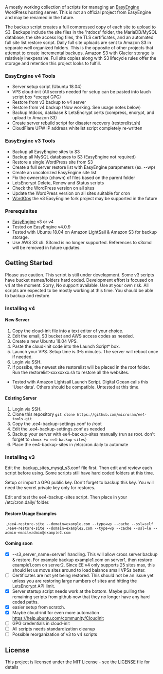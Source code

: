 A mostly working collection of scripts for managing an [EasyEngine](https://easyengine.io) WordPress hosting server. This is not an official project from EasyEngine and may be renamed in the future. 

The backup script creates a full compressed copy of each site to upload to S3. Backups include the site files in the 'htdocs' folder, the MariaDB/MySQL database, the site access log files, the TLS certificates, and an automated full site list restore script.  Daily full site uploads are sent to Amazon S3 in separate well organized folders. This is the opposite of other projects that attempt to create incremental backups. Amazon S3 with Glacier storage is relatively inexpensive. Full site copies along with S3 lifecycle rules offer the storage and retention this project looks to fulfill.

### EasyEngine v4 Tools

- Server setup script (Ubuntu 18.04)
- VPS cloud-init (All secrets needed for setup can be pasted into lauch script box *except GPG)
- Restore from v3 backup to v4 server
- Restore from v4 backup (Now working. See usage notes below)
- Backup htdocs, database & LetsEncrypt certs (compress, encrypt, and upload to Amazon S3)
- Create server rebuild script for disaster recovery (restorelist.sh)
- CloudFlare UFW IP address whitelist script completely re-written

### EasyEngine v3 Tools

- Backup all EasyEngine sites to S3
- Backup all MySQL databases to S3 (EasyEngine not required)
- Restore a single WordPress site from S3
- Create a full server restore list with EasyEngine parapmeters (ex. --wp)
- Create an uncolorized EasyEngine site list
- Fix the ownership (chown) of files based on the parent folder
- LetsEncrypt Delete, Renew and Status scripts
- Check the WordPress version on all sites
- Update the WordPress version on all sites suitable for cron
- [WordOps](https://wordops.org/) the v3 EasyEngine fork project may be supported in the future

### Prerequisites

- [EasyEngine](https://easyengine.io) v3 or v4
- Tested on EasyEngine v4.0.9
- Tested with Ubuntu 18.04 on Amazon LightSail & Amazon S3 for backup storage.
- Use AWS S3 cli. S3cmd is no longer supported. References to s3cmd will be removed in future updates.

## Getting Started

Please use caution. This script is still under development. Some v3 scripts have bucket names/folders hard coded. Development effort is focused on v4 at the moment. Sorry, No support available. Use at your own risk. All scripts are expected to be mostly working at this time. You should be able to backup and restore.

### Installing v4

#### New Server

1. Copy the cloud-init file into a text editor of your choice.
2. Edit the email, S3 bucket and AWS access codes as needed.
3. Create a new Ubuntu 18.04 VPS.
4. Paste the cloud-init code into the Launch Script* box.
5. Launch your VPS. Setup time is 3-5 minutes. The server will reboot once if needed.
6. Login via SSH.
7. If possibe, the newest site restorelist will be placed in the root folder. Run the restorelist-xxxxxxxx.sh to restore all the websites.

* Tested with Amazon Lightsail Launch Script. Digital Ocean calls this 'User data'. Others should be compatible. Untested at this time.

#### Existing Server

1. Login via SSH.
2. Clone this repository `git clone https://github.com/microram/ee4-tools.git`
3. Copy the .ee4-backup-settings.conf to /root
4. Edit the .ee4-backup-settings.conf as needed
5. Backup your server with ee4-backup-sites manually (run as root. don't forget to `chmox +x ee4-backup-sites`)
6. Place the ee4-backup-sites in /etc/cron.daily to automate

### Installing v3

Edit the .backup_sites_mysql_s3.conf file first. Then edit and review each script before using. Some scripts still have hard coded folders at this time.

Setup or import a GPG public key. Don't forget to backup this key. You will need the secret private key only for restores.

Edit and test the ee4-backup-sites script. Then place in your /etc/cron.daily/ folder. 

#### Restore Usage Examples

    ./ee4-restore-site --domain=example.com --type=wp --cache --ssl=self
    ./ee4-restore-site --domain=example2.com --type=wp --cache --ssl=le --admin-email=admin@example2.com

#### Coming soon

- [x] --s3_server_name=server1 handling. This will allow cross server backup & restore. For example backup example1.com on server1, then restore example1.com on server2. Since EE v4 only supports 25 sites max, this should let us move sites around to load balance small VPSs better.  
- [ ] Certificates are not yet being restored. This should not be an issue yet unless you are restoring large numbers of sites and hitting the LetsEncrypt API limit.
- [x] Server startup script needs work at the bottom. Maybe pulling the remaining scripts from github now that they no longer have any hard coded paths.
- [x] easier setup from scratch.
- [x] Maybe cloud-init for even more automation https://help.ubuntu.com/community/CloudInit
- [ ] GPG credentials in cloud-init
- [ ] All scripts needs standardization cleanup
- [ ] Possible reorganization of v3 to v4 scripts

## License

This project is licensed under the MIT License - see the [LICENSE](LICENSE) file for details
